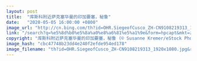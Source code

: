 ```yaml
---
layout: post
title:  "库斯科附近萨克塞华曼的印加要塞，秘鲁"
date:   "2020-05-05 16:00:00 +0800"
image_url: "http://cn.bing.com/th?id=OHR.SiegeofCusco_ZH-CN9108219313_1920x1080.jpg&rf=LaDigue_1920x1080.jpg&pid=hp"
link: "/search?q=%e5%8d%b0%e5%8a%a0%e8%a6%81%e5%a1%9e&form=hpcapt&mkt=zh-cn"
copyright: "库斯科附近萨克塞华曼的印加要塞，秘鲁 (© Susanne Kremer/eStock Photo)"
image_hash: "cbc47748b23dd4e240f2efde954ed178"
image_filename: "th?id=OHR.SiegeofCusco_ZH-CN9108219313_1920x1080.jpg&rf=LaDigue_1920x1080.jpg&pid=hp"
---
```

